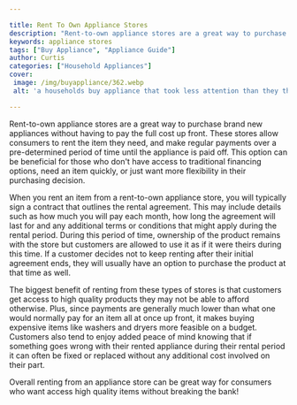 ```yaml
---

title: Rent To Own Appliance Stores
description: "Rent-to-own appliance stores are a great way to purchase brand new appliances without having to pay the full cost up front. These ...learn more about it now"
keywords: appliance stores
tags: ["Buy Appliance", "Appliance Guide"]
author: Curtis
categories: ["Household Appliances"]
cover: 
 image: /img/buyappliance/362.webp
 alt: 'a households buy appliance that took less attention than they thought'

---
```


Rent-to-own appliance stores are a great way to purchase brand new appliances without having to pay the full cost up front. These stores allow consumers to rent the item they need, and make regular payments over a pre-determined period of time until the appliance is paid off. This option can be beneficial for those who don't have access to traditional financing options, need an item quickly, or just want more flexibility in their purchasing decision.

When you rent an item from a rent-to-own appliance store, you will typically sign a contract that outlines the rental agreement. This may include details such as how much you will pay each month, how long the agreement will last for and any additional terms or conditions that might apply during the rental period. During this period of time, ownership of the product remains with the store but customers are allowed to use it as if it were theirs during this time. If a customer decides not to keep renting after their initial agreement ends, they will usually have an option to purchase the product at that time as well.

The biggest benefit of renting from these types of stores is that customers get access to high quality products they may not be able to afford otherwise. Plus, since payments are generally much lower than what one would normally pay for an item all at once up front, it makes buying expensive items like washers and dryers more feasible on a budget. Customers also tend to enjoy added peace of mind knowing that if something goes wrong with their rented appliance during their rental period it can often be fixed or replaced without any additional cost involved on their part. 

Overall renting from an appliance store can be great way for consumers who want access high quality items without breaking the bank!
